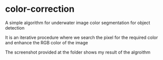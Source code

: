# color-correction
A simple algorithm for underwater image color segmentation for object detection



It is an iterative procedure where we search the pixel for the required color and enhance the RGB color of the image


The screenshot provided at the folder shows my result of the algroithm
